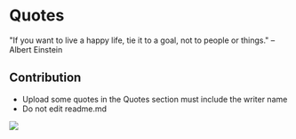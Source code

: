 # Quotes
"If you want to live a happy life, tie it to a goal, not to people or things." – Albert Einstein

## Contribution
- Upload some quotes in the Quotes section must include the writer name <br>
- Do not edit readme.md
<img src="https://www.google.com/url?sa=i&url=https%3A%2F%2Fwallpapers.com%2Fwallpapers%2Fstrong-person-cries-naruto-quotes-2r6nez9crsucg9wq.html&psig=AOvVaw3o5fVDcMNPln-NDr7amxzU&ust=1665365777618000&source=images&cd=vfe&ved=0CAwQjRxqFwoTCNDAtZCB0voCFQAAAAAdAAAAABAd">
